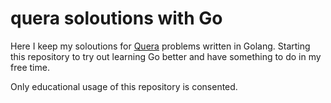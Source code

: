 # quera soloutions with Go

Here I keep my soloutions for [Quera](https://quera.org/) problems written in Golang.
Starting this repository to try out learning Go better and have something to do in 
my free time. 

Only educational usage of this repository is consented.
